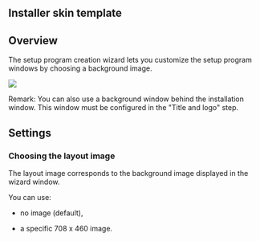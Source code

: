 
## Installer skin template
			

<a name="NOTE1"></a>
<a name="NOTE1_1"></a>


## Overview
<a name="overview_ELTTEXTE000177"></a>
The setup program creation wizard lets you customize the setup program windows by choosing a background image. 

![](https://doc.pcsoft.fr/en-US/images/image.awp?langid=3&name=Installation_WD_defaut%20-%20HC%20N%B0001%201.gif)


Remark: You can also use a background window behind the installation window. This window must be configured in the "Title and logo" step. 







## Settings
<a name="settings_ELTTEXTE000201"></a>


### Choosing the layout image
<a name="choosing_the_layout_image_ELTPARAGRAPHE000069"></a>

The layout image corresponds to the background image displayed in the wizard window. 

You can use: 

- no image (default),

- a specific 708 x 460 image.  





